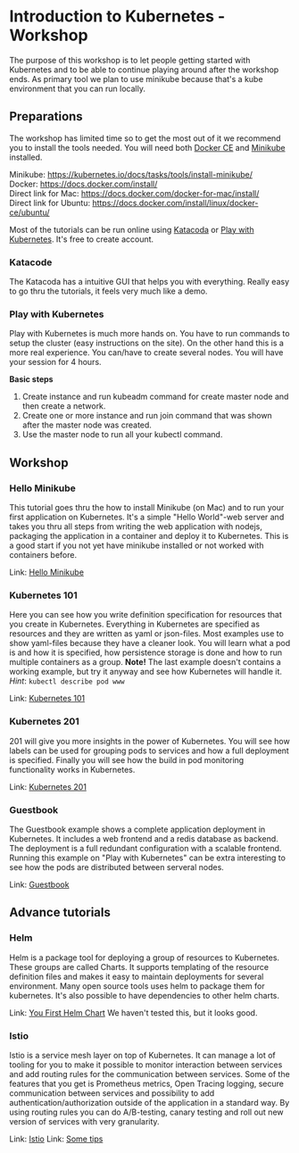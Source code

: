 # Introduction to Kubernetes - Workshop

The purpose of this workshop is to let people getting started with Kubernetes and to be able to continue playing around after the workshop ends. As primary tool we plan to use minikube because that's a kube environment that you can run locally.

## Preparations

The workshop has limited time so to get the most out of it we recommend you to install the tools needed. You will need both [Docker CE](https://www.docker.com/) and [Minikube](https://github.com/kubernetes/minikube) installed.

Minikube: https://kubernetes.io/docs/tasks/tools/install-minikube/<br/>
Docker: https://docs.docker.com/install/<br/>
Direct link for Mac: https://docs.docker.com/docker-for-mac/install/<br/>
Direct link for Ubuntu: https://docs.docker.com/install/linux/docker-ce/ubuntu/

Most of the tutorials can be run online using [Katacoda](https://www.katacoda.com/courses/kubernetes/playground) or [Play with Kubernetes](https://labs.play-with-k8s.com). It's free to create account. 

### Katacode

The Katacoda has a intuitive GUI that helps you with everything. Really easy to go thru the tutorials, it feels very much like a demo. 

### Play with Kubernetes

Play with Kubernetes is much more hands on. You have to run commands to setup the cluster (easy instructions on the site). On the other hand this is a more real experience. You can/have to create several nodes. You will have your session for 4 hours.

**Basic steps**

1. Create instance and run kubeadm command for create master node and then create a network.
2. Create one or more instance and run join command that was shown after the master node was created.
3. Use the master node to run all your kubectl command. 

## Workshop

### Hello Minikube

This tutorial goes thru the how to install Minikube (on Mac) and to run your first application on Kubernetes. It's a simple "Hello World"-web server and takes you thru all steps from writing the web application with nodejs, packaging the application in a container and deploy it to Kubernetes. This is a good start if you not yet have minikube installed or not worked with containers before.

Link: [Hello Minikube](https://kubernetes.io/docs/tutorials/stateless-application/hello-minikube/)

### Kubernetes 101

Here you can see how you write definition specification for resources that you create in Kubernetes. Everything in Kubernetes are specified as resources and they are written as yaml or json-files. Most examples use to show yaml-files because they have a cleaner look. You will learn what a pod is and how it is specified, how persistence storage is done and how to run multiple containers as a group. **Note!** The last example doesn't contains a working example, but try it anyway and see how Kubernetes will handle it. _Hint_: `kubectl describe pod www`

Link: [Kubernetes 101](https://kubernetes.io/docs/user-guide/walkthrough/)

### Kubernetes 201

201 will give you more insights in the power of Kubernetes. You will see how labels can be used for grouping pods to services and how a full deployment is specified. Finally you will see how the build in pod monitoring functionality works in Kubernetes.

Link: [Kubernetes 201](https://kubernetes.io/docs/user-guide/walkthrough/k8s201/)

### Guestbook

The Guestbook example shows a complete application deployment in Kubernetes. It includes a web frontend and a redis database as backend. The deployment is a full redundant configuration with a scalable frontend. Running this example on "Play with Kubernetes" can be extra interesting to see how the pods are distributed between serveral nodes.

Link: [Guestbook](https://kubernetes.io/docs/tutorials/stateless-application/guestbook/)

## Advance tutorials

### Helm

Helm is a package tool for deploying a group of resources to Kubernetes. These groups are called Charts. It supports templating of the resource definition files and makes it easy to maintain deployments for several environment. Many open source tools uses helm to package them for kubernetes. It's also possible to have dependencies to other helm charts.

Link: [You First Helm Chart](https://docs.bitnami.com/kubernetes/how-to/create-your-first-helm-chart/) We haven't tested this, but it looks good.

### Istio

Istio is a service mesh layer on top of Kubernetes. It can manage a lot of tooling for you to make it possible to monitor interaction between services and add routing rules for the communication between services. Some of the features that you get is Prometheus metrics, Open Tracing logging, secure communication between services and possibility to add authentication/authorization outside of the application in a standard way. By using routing rules you can do A/B-testing, canary testing and roll out new version of services with very granularity.

Link: [Istio](https://istio.io/docs/setup/kubernetes/quick-start.html)
Link: [Some tips](ISTIO.md)
